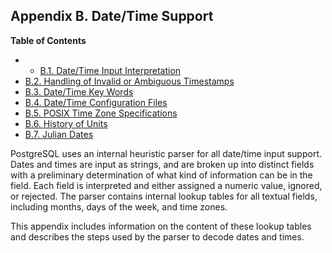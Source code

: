 ## Appendix B. Date/Time Support

**Table of Contents**

  * *   [B.1. Date/Time Input Interpretation](datetime-input-rules)
  * [B.2. Handling of Invalid or Ambiguous Timestamps](datetime-invalid-input)
  * [B.3. Date/Time Key Words](datetime-keywords)
  * [B.4. Date/Time Configuration Files](datetime-config-files)
  * [B.5. POSIX Time Zone Specifications](datetime-posix-timezone-specs)
  * [B.6. History of Units](datetime-units-history)
  * [B.7. Julian Dates](datetime-julian-dates)

PostgreSQL uses an internal heuristic parser for all date/time input support. Dates and times are input as strings, and are broken up into distinct fields with a preliminary determination of what kind of information can be in the field. Each field is interpreted and either assigned a numeric value, ignored, or rejected. The parser contains internal lookup tables for all textual fields, including months, days of the week, and time zones.

This appendix includes information on the content of these lookup tables and describes the steps used by the parser to decode dates and times.
